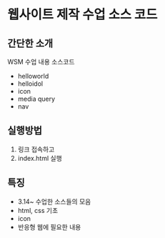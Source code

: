 # 웹사이트 제작 수업 소스 코드
## 간단한 소개
WSM 수업 내용 소스코드
- helloworld
- helloidol
- icon
- media query
- nav
## 실행방법
1. 링크 접속하고
1. index.html 실행
## 특징
- 3.14~ 수업한 소스들의 모음
- html, css 기초
- icon
- 반응형 웹에 필요한 내용